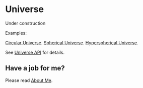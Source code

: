 ﻿# Universe

Under construction

Examples:

[Circular Universe](https://raw.githack.com/anhr/universe/main/circle/Examples/index.html).
[Spherical Universe](https://raw.githack.com/anhr/universe/main/sphere/Examples/index.html).
[Hyperspherical Universe](https://raw.githack.com/anhr/universe/main/hyperSphere/Examples/index.html).

See [Universe API](https://raw.githack.com/anhr/universe/main/jsdoc/index.html) for details.

 ## Have a job for me?
Please read [About Me](https://anhr.github.io/AboutMe/).
